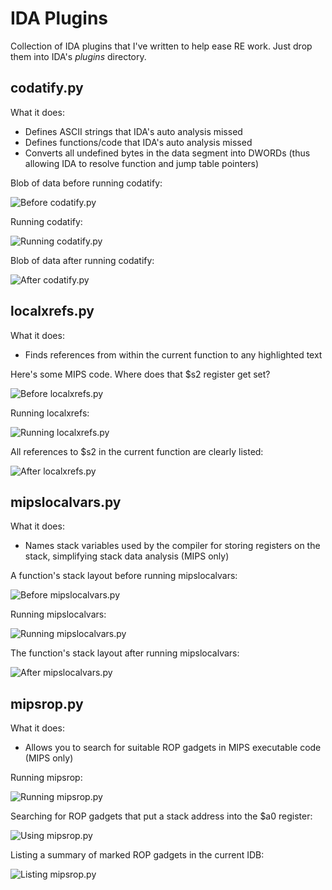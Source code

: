 IDA Plugins
===

Collection of IDA plugins that I've written to help ease RE work. Just drop them into IDA's *plugins* directory.

codatify.py
-----------

What it does: 

  * Defines ASCII strings that IDA's auto analysis missed
  * Defines functions/code that IDA's auto analysis missed
  * Converts all undefined bytes in the data segment into DWORDs (thus allowing IDA to resolve function and jump table pointers)

Blob of data before running codatify:

![Before codatify.py](images/undefined_bytes.png)

Running codatify:

![Running codatify.py](images/how_to_use_codatify.png)

Blob of data after running codatify:

![After codatify.py](images/defined_bytes.png)

localxrefs.py
-------------

What it does:

  * Finds references from within the current function to any highlighted text

Here's some MIPS code. Where does that $s2 register get set?

![Before localxrefs.py](images/where_does_s2_get_set.png)

Running localxrefs:

![Running localxrefs.py](images/how_to_run_localxrefs.png)

All references to $s2 in the current function are clearly listed:

![After localxrefs.py](images/localxrefs_output.png)

mipslocalvars.py
----------------

What it does:

  * Names stack variables used by the compiler for storing registers on the stack, simplifying stack data analysis (MIPS only)

A function's stack layout before running mipslocalvars:

![Before mipslocalvars.py](images/before_mipslocalvars.png)

Running mipslocalvars:

![Running mipslocalvars.py](images/how_to_run_mipslocalvars.png)

The function's stack layout after running mipslocalvars:

![After mipslocalvars.py](images/after_mipslocalvars.png)

mipsrop.py
----------

What it does:

  * Allows you to search for suitable ROP gadgets in MIPS executable code (MIPS only)

Running mipsrop:

![Running mipsrop.py](images/how_to_run_mipsrop.png)

Searching for ROP gadgets that put a stack address into the $a0 register:

![Using mipsrop.py](images/mipsrop_find.png)

Listing a summary of marked ROP gadgets in the current IDB:

![Listing mipsrop.py](images/mipsrop_summary.png)

